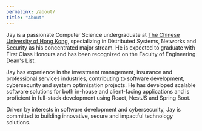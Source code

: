 ```yaml
---
permalink: /about/
title: "About"
---
```


Jay is a passionate Computer Science undergraduate at [The Chinese University of Hong Kong](https://www.cuhk.edu.hk/english/index.html), specializing in Distributed Systems, Networks and Security as his concentrated major stream. He is expected to graduate with First Class Honours and has been recognized on the Faculty of Engineering Dean's List.

Jay has experience in the investment management, insurance and professional services industries, contributing to software development, cybersecurity and system optimization projects. He has developed scalable software solutions for both in-house and client-facing applications and is proficient in full-stack development using React, NestJS and Spring Boot.

Driven by interests in software development and cybersecurity, Jay is committed to building innovative, secure and impactful technology solutions.
